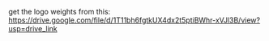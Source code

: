 get the logo weights from this: https://drive.google.com/file/d/1T11bh6fgtkUX4dx2t5ptiBWhr-xVJl3B/view?usp=drive_link